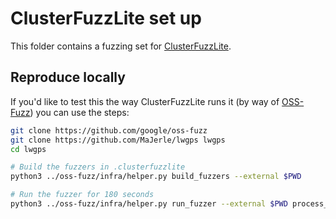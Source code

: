 # ClusterFuzzLite set up
This folder contains a fuzzing set for [ClusterFuzzLite](https://google.github.io/clusterfuzzlite).

## Reproduce locally

If you'd like to test this the way ClusterFuzzLite runs it (by way of [OSS-Fuzz](https://github.com/google/oss-fuzz)) you can use the steps:

```sh
git clone https://github.com/google/oss-fuzz
git clone https://github.com/MaJerle/lwgps lwgps
cd lwgps

# Build the fuzzers in .clusterfuzzlite
python3 ../oss-fuzz/infra/helper.py build_fuzzers --external $PWD

# Run the fuzzer for 180 seconds
python3 ../oss-fuzz/infra/helper.py run_fuzzer --external $PWD process_fuzzer -- -max_total_time=180
```